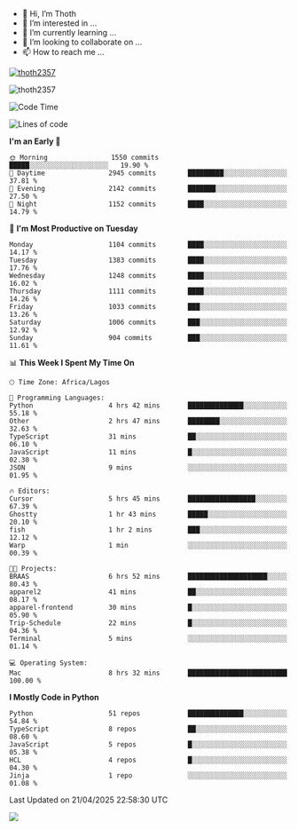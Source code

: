 <!---
thoth2357/thoth2357 is a ✨ special ✨ repository because its `README.md` (this file) appears on your GitHub profile.
You can click the Preview link to take a look at your changes.
--->

- 👋 Hi, I’m Thoth
- 👀 I’m interested in ...
- 🌱 I’m currently learning ...
- 💞️ I’m looking to collaborate on ...
- 📫 How to reach me ...


<p align="left"> <a href="https://github.com/ryo-ma/github-profile-trophy"><img src="https://github-profile-trophy.vercel.app/?username=thoth2357&theme=gruvbox&no-bg=true&no-frame=false&title=MultiLanguage,Commits,Repositories,Stars,Followers,PullRequest,Reviews,Issues" alt="thoth2357" /></a> </p>

<p align="left"> <img src="https://komarev.com/ghpvc/?username=thoth2357&label=Profile%20views&color=0e75b6&style=flat" alt="thoth2357" /> </p>

<!--START_SECTION:waka-->
![Code Time](http://img.shields.io/badge/Code%20Time-3%2C381%20hrs%2033%20mins-blue)

![Lines of code](https://img.shields.io/badge/From%20Hello%20World%20I%27ve%20Written-30.9%20million%20lines%20of%20code-blue)

**I'm an Early 🐤** 

```text
🌞 Morning                1550 commits        █████░░░░░░░░░░░░░░░░░░░░   19.90 % 
🌆 Daytime                2945 commits        █████████░░░░░░░░░░░░░░░░   37.81 % 
🌃 Evening                2142 commits        ███████░░░░░░░░░░░░░░░░░░   27.50 % 
🌙 Night                  1152 commits        ████░░░░░░░░░░░░░░░░░░░░░   14.79 % 
```
📅 **I'm Most Productive on Tuesday** 

```text
Monday                   1104 commits        ████░░░░░░░░░░░░░░░░░░░░░   14.17 % 
Tuesday                  1383 commits        ████░░░░░░░░░░░░░░░░░░░░░   17.76 % 
Wednesday                1248 commits        ████░░░░░░░░░░░░░░░░░░░░░   16.02 % 
Thursday                 1111 commits        ████░░░░░░░░░░░░░░░░░░░░░   14.26 % 
Friday                   1033 commits        ███░░░░░░░░░░░░░░░░░░░░░░   13.26 % 
Saturday                 1006 commits        ███░░░░░░░░░░░░░░░░░░░░░░   12.92 % 
Sunday                   904 commits         ███░░░░░░░░░░░░░░░░░░░░░░   11.61 % 
```


📊 **This Week I Spent My Time On** 

```text
🕑︎ Time Zone: Africa/Lagos

💬 Programming Languages: 
Python                   4 hrs 42 mins       ██████████████░░░░░░░░░░░   55.18 % 
Other                    2 hrs 47 mins       ████████░░░░░░░░░░░░░░░░░   32.63 % 
TypeScript               31 mins             ██░░░░░░░░░░░░░░░░░░░░░░░   06.10 % 
JavaScript               11 mins             █░░░░░░░░░░░░░░░░░░░░░░░░   02.30 % 
JSON                     9 mins              ░░░░░░░░░░░░░░░░░░░░░░░░░   01.95 % 

🔥 Editors: 
Cursor                   5 hrs 45 mins       █████████████████░░░░░░░░   67.39 % 
Ghostty                  1 hr 43 mins        █████░░░░░░░░░░░░░░░░░░░░   20.10 % 
fish                     1 hr 2 mins         ███░░░░░░░░░░░░░░░░░░░░░░   12.12 % 
Warp                     1 min               ░░░░░░░░░░░░░░░░░░░░░░░░░   00.39 % 

🐱‍💻 Projects: 
BRAAS                    6 hrs 52 mins       ████████████████████░░░░░   80.43 % 
apparel2                 41 mins             ██░░░░░░░░░░░░░░░░░░░░░░░   08.17 % 
apparel-frontend         30 mins             █░░░░░░░░░░░░░░░░░░░░░░░░   05.90 % 
Trip-Schedule            22 mins             █░░░░░░░░░░░░░░░░░░░░░░░░   04.36 % 
Terminal                 5 mins              ░░░░░░░░░░░░░░░░░░░░░░░░░   01.14 % 

💻 Operating System: 
Mac                      8 hrs 32 mins       █████████████████████████   100.00 % 
```

**I Mostly Code in Python** 

```text
Python                   51 repos            ██████████████░░░░░░░░░░░   54.84 % 
TypeScript               8 repos             ██░░░░░░░░░░░░░░░░░░░░░░░   08.60 % 
JavaScript               5 repos             █░░░░░░░░░░░░░░░░░░░░░░░░   05.38 % 
HCL                      4 repos             █░░░░░░░░░░░░░░░░░░░░░░░░   04.30 % 
Jinja                    1 repo              ░░░░░░░░░░░░░░░░░░░░░░░░░   01.08 % 
```




 Last Updated on 21/04/2025 22:58:30 UTC
<!--END_SECTION:waka-->
<!--![](http://github-profile-summary-cards.vercel.app/api/cards/profile-details?username=thoth2357&theme=2077)

![](http://github-profile-summary-cards.vercel.app/api/cards/stats?username=thoth2357&theme=2077)![](http://github-profile-summary-cards.vercel.app/api/cards/productive-time?username=thoth2357&theme=2077&utcOffset=8) -->
<img src="https://t.bkit.co/w_6789c39040b80.gif" />
